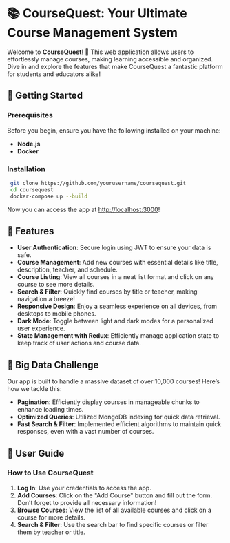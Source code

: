 # 📚 CourseQuest: Your Ultimate Course Management System

Welcome to **CourseQuest**! 🎉 This web application allows users to effortlessly manage courses, making learning accessible and organized. Dive in and explore the features that make CourseQuest a fantastic platform for students and educators alike!

## 🚀 Getting Started

### Prerequisites

Before you begin, ensure you have the following installed on your machine:

- **Node.js**
- **Docker**

### Installation

```bash
 git clone https://github.com/yourusername/coursequest.git
 cd coursequest
 docker-compose up --build
```

Now you can access the app at [http://localhost:3000](http://localhost:3000)!

## 🌟 Features

- **User Authentication**: Secure login using JWT to ensure your data is safe.
- **Course Management**: Add new courses with essential details like title, description, teacher, and schedule.
- **Course Listing**: View all courses in a neat list format and click on any course to see more details.
- **Search & Filter**: Quickly find courses by title or teacher, making navigation a breeze!
- **Responsive Design**: Enjoy a seamless experience on all devices, from desktops to mobile phones.
- **Dark Mode**: Toggle between light and dark modes for a personalized user experience.
- **State Management with Redux**: Efficiently manage application state to keep track of user actions and course data.

## 💾 Big Data Challenge

Our app is built to handle a massive dataset of over 10,000 courses! Here’s how we tackle this:

- **Pagination**: Efficiently display courses in manageable chunks to enhance loading times.
- **Optimized Queries**: Utilized MongoDB indexing for quick data retrieval.
- **Fast Search & Filter**: Implemented efficient algorithms to maintain quick responses, even with a vast number of courses.

## 📖 User Guide

### How to Use CourseQuest

1. **Log In**: Use your credentials to access the app.
2. **Add Courses**: Click on the "Add Course" button and fill out the form. Don’t forget to provide all necessary information!
3. **Browse Courses**: View the list of all available courses and click on a course for more details.
4. **Search & Filter**: Use the search bar to find specific courses or filter them by teacher or title.